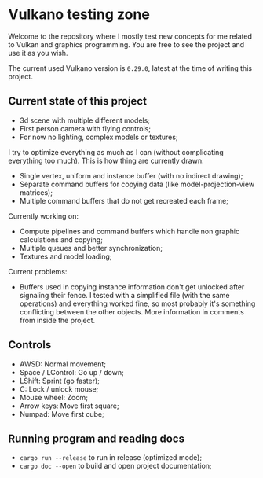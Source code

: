 # Vulkano testing zone

Welcome to the repository where I mostly test new concepts for me related to Vulkan and graphics programming. You are free to see the project and use it as you wish.

The current used Vulkano version is `0.29.0`, latest at the time of writing this project.

## Current state of this project

- 3d scene with multiple different models;
- First person camera with flying controls;
- For now no lighting, complex models or textures;
  
I try to optimize everything as much as I can (without complicating everything too much).
This is how thing are currently drawn:

- Single vertex, uniform and instance buffer (with no indirect drawing);
- Separate command buffers for copying data (like model-projection-view matrices);
- Multiple command buffers that do not get recreated each frame;

Currently working on:

- Compute pipelines and command buffers which handle non graphic calculations and copying;
- Multiple queues and better synchronization;
- Textures and model loading;

Current problems:

- Buffers used in copying instance information don't get unlocked after signaling their fence. I tested with a simplified file (with the same operations) and everything worked fine, so most probably it's something conflicting between the other objects. More information in comments from inside the project.
  
## Controls

- AWSD: Normal movement;
- Space / LControl: Go up / down;
- LShift: Sprint (go faster);
- C: Lock / unlock mouse;
- Mouse wheel: Zoom;
- Arrow keys: Move first square;
- Numpad: Move first cube;

## Running program and reading docs

- `cargo run --release` to run in release (optimized mode);
- `cargo doc --open` to build and open project documentation;
